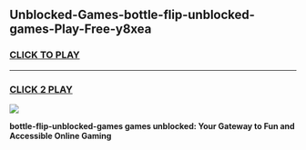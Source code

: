 
## Unblocked-Games-bottle-flip-unblocked-games-Play-Free-y8xea
<h3>
<a href="https://premium76.site?title=bottle-flip-unblocked-games&ref=20A">CLICK TO PLAY</a></h3>
<hr>

<h3>
<a href="https://premium76.site?title=bottle-flip-unblocked-games&ref=20A">CLICK 2 PLAY</a>
  
</h3>

<a href="https://premium76.site?title=bottle-flip-unblocked-games&ref=20A"><img src="https://clearcache.store/games.png"></a>


**bottle-flip-unblocked-games games unblocked: Your Gateway to Fun and Accessible Online Gaming**

